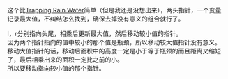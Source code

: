这个比[Trapping Rain Water](https://github.com/xzll/codeandnote/blob/master/leetcode/TrappingRainWater_42/TrappingRainWater_42.md)简单（但是我还是没想出来），两头指针，一个变量记录最大值，不纠结怎么找到，确保去掉没有意义的组合就行了。  

l，r分别指向头尾，相乘后更新最大值，然后移动较小值的指针。  
因为两个指针指向的值中较小的那个值是瓶颈，所以移动较大值指针没有意义。  
移动大值指针的话，移动后面积中的高度一定是小于等于瓶颈的而且距离又缩短了，最后相乘出来的面积一定比之前的小。  
所以要移动指向较小值的那个指针。  
